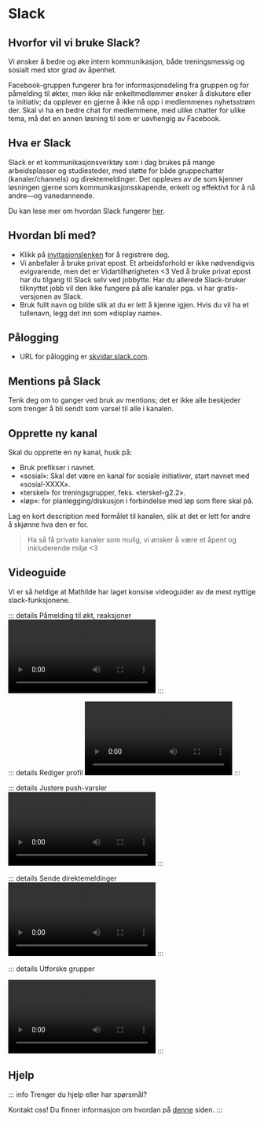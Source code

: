 # Slack

## Hvorfor vil vi bruke Slack?

Vi ønsker å bedre og øke intern kommunikasjon, både treningsmessig og sosialt med stor grad av åpenhet.

Facebook-gruppen fungerer bra for informasjonsdeling fra gruppen og for påmelding til økter, men ikke når enkeltmedlemmer ønsker å diskutere eller ta initiativ;
da opplever en gjerne å ikke nå opp i medlemmenes nyhetsstrøm der. Skal vi ha en bedre chat for medlemmene, med ulike chatter for ulike tema, må det en annen løsning
til som er uavhengig av Facebook.

## Hva er Slack

Slack er et kommunikasjonsverktøy som i dag brukes på mange arbeidsplasser og studiesteder, med støtte for både gruppechatter (kanaler/channels) og direktemeldinger.
Det oppleves av de som kjenner løsningen gjerne som kommunikasjonsskapende, enkelt og effektivt for å nå andre—og vanedannende.

Du kan lese mer om hvordan Slack fungerer [her](https://websetnet.net/no/what-is-slack-and-how-does-it-work-plus-plenty-of-slack-tips-and-tricks/#:~:text=Hvordan%20fungerer%20Slack%3F).

## Hvordan bli med?

* Klikk på [invitasjonslenken](https://join.slack.com/t/skvidar/shared_invite/zt-25gq4jieq-NTjoVUjJlMi_lhEcAtGD3Q) for å registrere deg.
* Vi anbefaler å bruke privat epost. Et arbeidsforhold er ikke nødvendigvis evigvarende, men det er Vidartilhørigheten <3 Ved å bruke privat epost har du tilgang til Slack selv ved jobbytte.
Har du allerede Slack-bruker tilknyttet jobb vil den ikke fungere på alle kanaler pga. vi har gratis-versjonen av Slack.
* Bruk fullt navn og bilde slik at du er lett å kjenne igjen. Hvis du vil ha et tullenavn, legg det inn som «display name».

## Pålogging

* URL for pålogging er [skvidar.slack.com](https://skvidar.slack.com/).

## Mentions på Slack

Tenk deg om to ganger ved bruk av mentions; det er ikke alle beskjeder som trenger å bli sendt som varsel til alle i kanalen.

## Opprette ny kanal

Skal du opprette en ny kanal, husk på:

* Bruk prefikser i navnet.
* «sosial»: Skal det være en kanal for sosiale initiativer, start navnet med «sosial-XXXX».
* «terskel» for treningsgrupper, feks. «terskel-g2.2».
* «løp»: for planlegging/diskusjon i forbindelse med løp som flere skal på.

Lag en kort description med formålet til kanalen, slik at det er lett for andre å skjønne hva den er for.

>Ha så få private kanaler som mulig, vi ønsker å være et åpent og inkluderende miljø <3

## Videoguide

Vi er så heldige at Mathilde har laget konsise videoguider av de mest nyttige slack-funksjonene.

::: details Påmelding  til økt, reaksjoner
<video controls>
  <source src="/ressurser/chat/slack_oktpaamelding.mp4" type="video/mp4">
  Your browser does not support the video tag.
</video>
:::

::: details Rediger profil
<video controls>
  <source src="/ressurser/chat/slack_profil.mp4" type="video/mp4">
  Your browser does not support the video tag.
</video>
:::

::: details Justere push-varsler
<video controls>
  <source src="/ressurser/chat/slack_notifications.mp4" type="video/mp4">
  Your browser does not support the video tag.
</video>
:::

::: details Sende direktemeldinger
<video controls>
  <source src="/ressurser/chat/slack_direct_message.mp4" type="video/mp4">
  Your browser does not support the video tag.
</video>
:::

::: details Utforske grupper

<video controls>
  <source src="/ressurser/chat/slack_direct_message.mp4" type="video/mp4">
  Your browser does not support the video tag.
</video>
:::



## Hjelp
::: info Trenger du hjelp eller har spørsmål?

Kontakt oss! Du finner informasjon om hvordan på [denne](/diverse/kontakt#sp%C3%B8rsmal-eller-hjelp-med-slack-chat) siden.
:::
